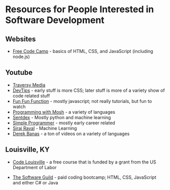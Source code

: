 # Resources for People Interested in Software Development

## Websites

* [Free Code Camp](https://www.freecodecamp.org/) - basics of HTML, CSS, and JavaScript (including node.js)

## Youtube

* [Traversy Media](https://www.youtube.com/channel/UC29ju8bIPH5as8OGnQzwJyA)
* [DevTips](https://www.youtube.com/user/DevTipsForDesigners) - early stuff is more CSS; later stuff is more of a variety show of code related stuff
* [Fun Fun Function](https://www.youtube.com/channel/UCO1cgjhGzsSYb1rsB4bFe4Q) - mostly javascript; not really tutorials, but fun to watch
* [Programming with Mosh](https://www.youtube.com/channel/UCWv7vMbMWH4-V0ZXdmDpPBA) - a variety of languages
* [Sentdex](https://www.youtube.com/channel/UCfzlCWGWYyIQ0aLC5w48gBQ) - Mostly python and machine learning
* [Simple Programmer](https://www.youtube.com/channel/UCRxWW_Ncs308nW4An23Yeig) - mostly early career related
* [Siraj Raval](https://www.youtube.com/channel/UCWN3xxRkmTPmbKwht9FuE5A) - Machine Learning
* [Derek Banas](https://www.youtube.com/user/derekbanas) - a ton of videos on a variety of languages

## Louisville, KY

* [Code Louisville](https://codelouisville.org/learn) - a free course that is funded by a grant from the US Department of Labor

* [The Software Guild](https://www.thesoftwareguild.com/) - paid coding bootcamp; HTML, CSS, JavaScript and either C# or Java



